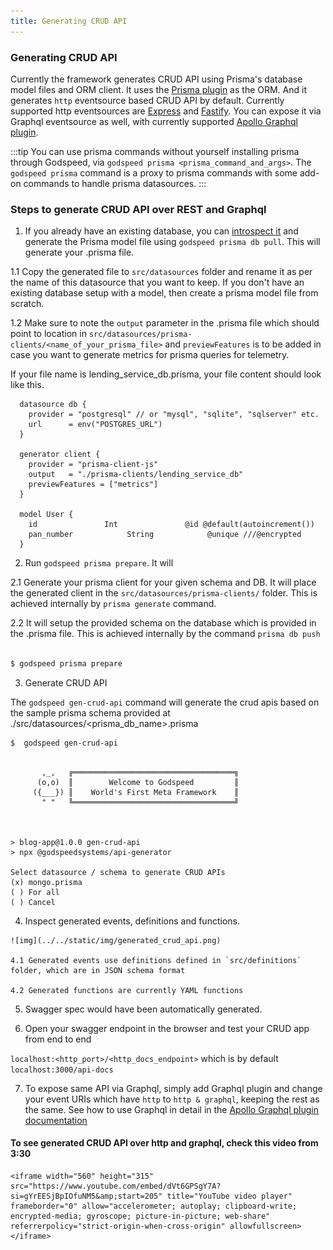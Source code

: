 ```yaml
---
title: Generating CRUD API
---
```


### Generating CRUD API

Currently the framework generates CRUD API using Prisma's database model files and ORM client. It uses the [Prisma plugin](./datasources/datasource-plugins/Prisma%20Datasource.md) as the ORM. And it generates `http` eventsource based CRUD API by default. Currently supported http eventsources are [Express](./event-sources/event-source-plugins/Express%20Http%20Eventsource.md) and [Fastify](./event-sources/event-source-plugins/Fastify%20Eventsource.md). You can expose it via Graphql eventsource as well, with currently supported [Apollo Graphql plugin](./event-sources/event-source-plugins/Apollo%20GraphQl%20Eventsource.md).   

:::tip
You can use prisma commands without yourself installing prisma through Godspeed, via `godspeed prisma <prisma_command_and_args>`. The `godspeed prisma` command is a proxy to prisma commands with some add-on commands to handle prisma datasources.
:::

### Steps to generate CRUD API over REST and Graphql
1. If you already have an existing database, you can [introspect it](https://www.prisma.io/docs/getting-started/setup-prisma/add-to-existing-project/relational-databases/introspection-typescript-postgresql) and generate the Prisma model file using `godspeed prisma db pull`. This will generate your .prisma file. 
  
  1.1 Copy the generated file to `src/datasources` folder and rename it as per the name of this datasource that you want to keep. If you don't have an existing database setup with a model, then create a prisma model file from scratch. 
  
  1.2 Make sure to note the `output` parameter in the .prisma file which should point to location in `src/datasources/prisma-clients/<name_of_your_prisma_file>` and `previewFeatures` is to be added in case you want to generate metrics for prisma queries for telemetry. 

  If your file name is lending_service_db.prisma, your file content should look like this. 
  ```prisma
    datasource db {
      provider = "postgresql" // or "mysql", "sqlite", "sqlserver" etc.
      url      = env("POSTGRES_URL")
    }

    generator client {
      provider = "prisma-client-js"
      output   = "./prisma-clients/lending_service_db"
      previewFeatures = ["metrics"]
    }

    model User {
      id               Int               @id @default(autoincrement())
      pan_number            String            @unique ///@encrypted
    }
  ```
2. Run `godspeed prisma prepare`. It will 

  2.1 Generate your prisma client for your given schema and DB. It will place the generated client in the `src/datasources/prisma-clients/` folder. This is achieved internally by `prisma generate` command. 

  2.2 It will setup the provided schema on the database which is provided in the .prisma file. This is achieved internally by the command `prisma db push`

  ```bash

  $ godspeed prisma prepare
  ```
  
3. Generate CRUD API
 
  The `godspeed gen-crud-api` command will generate the crud apis based on the sample prisma schema provided at ./src/datasources/<prisma_db_name>.prisma

  ```bash
  $  godspeed gen-crud-api
  ```

```

       ,_,   ╔════════════════════════════════════╗
      (o,o)  ║        Welcome to Godspeed         ║
     ({___}) ║    World's First Meta Framework    ║
       " "   ╚════════════════════════════════════╝



> blog-app@1.0.0 gen-crud-api
> npx @godspeedsystems/api-generator

Select datasource / schema to generate CRUD APIs
(x) mongo.prisma
( ) For all
( ) Cancel

```
  4. Inspect generated events, definitions and functions.

    ![img](../../static/img/generated_crud_api.png)

    4.1 Generated events use definitions defined in `src/definitions` folder, which are in JSON schema format
    
    4.2 Generated functions are currently YAML functions

  5. Swagger spec would have been automatically generated. 

  6. Open your swagger endpoint in the browser and test your CRUD app from end to end
  
   `localhost:<http_port>/<http_docs_endpoint>` which is by default `localhost:3000/api-docs`

  7. To expose same API via Graphql, simply add Graphql plugin and change your event URIs which have `http` to `http & graphql`, keeping the rest as the same. See how to use Graphql in detail in the [Apollo Graphql plugin documentation](./event-sources/event-source-plugins/Apollo%20GraphQl%20Eventsource.md)

  #### To see generated CRUD API over http and graphql, check this video from 3:30

    <iframe width="560" height="315" src="https://www.youtube.com/embed/dVt6GPSgY7A?si=gYrEESjBpIOfuNM5&amp;start=205" title="YouTube video player" frameborder="0" allow="accelerometer; autoplay; clipboard-write; encrypted-media; gyroscope; picture-in-picture; web-share" referrerpolicy="strict-origin-when-cross-origin" allowfullscreen></iframe>